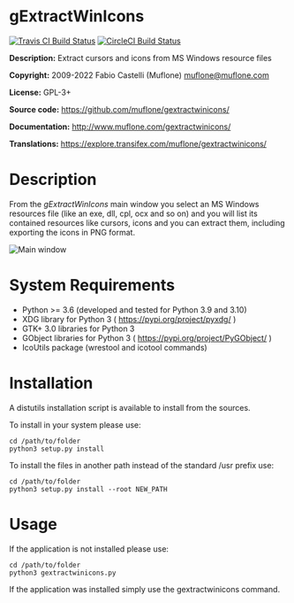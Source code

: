 # gExtractWinIcons

[![Travis CI Build Status](https://img.shields.io/travis/com/muflone/gextractwinicons/master.svg)](https://www.travis-ci.com/github/muflone/gextractwinicons)
[![CircleCI Build Status](https://img.shields.io/circleci/project/github/muflone/gextractwinicons/master.svg)](https://circleci.com/gh/muflone/gextractwinicons)

**Description:** Extract cursors and icons from MS Windows resource files

**Copyright:** 2009-2022 Fabio Castelli (Muflone) <muflone@muflone.com>

**License:** GPL-3+

**Source code:** https://github.com/muflone/gextractwinicons/

**Documentation:** http://www.muflone.com/gextractwinicons/

**Translations:** https://explore.transifex.com/muflone/gextractwinicons/

# Description

From the *gExtractWinIcons* main window you select an MS Windows resources file
(like an exe, dll, cpl, ocx and so on) and you will list its contained resources
like cursors, icons and you can extract them, including exporting the icons in
PNG format.

![Main window](http://www.muflone.com/resources/gextractwinicons/archive/latest/english/main.png)

# System Requirements

* Python >= 3.6 (developed and tested for Python 3.9 and 3.10)
* XDG library for Python 3 ( https://pypi.org/project/pyxdg/ )
* GTK+ 3.0 libraries for Python 3
* GObject libraries for Python 3 ( https://pypi.org/project/PyGObject/ )
* IcoUtils package (wrestool and icotool commands)

# Installation

A distutils installation script is available to install from the sources.

To install in your system please use:

    cd /path/to/folder
    python3 setup.py install

To install the files in another path instead of the standard /usr prefix use:

    cd /path/to/folder
    python3 setup.py install --root NEW_PATH

# Usage

If the application is not installed please use:

    cd /path/to/folder
    python3 gextractwinicons.py

If the application was installed simply use the gextractwinicons command.
